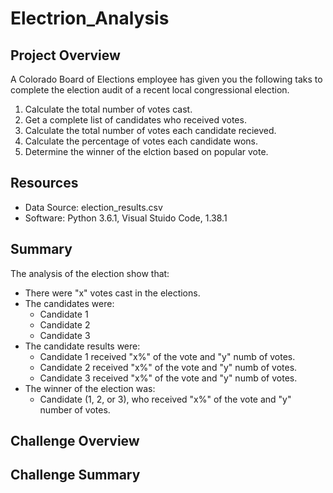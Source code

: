 # Electrion_Analysis

## Project Overview
A Colorado Board of Elections employee has given you the following taks to complete the election audit of a recent local congressional election.

1. Calculate the total number of votes cast.
2. Get a complete list of candidates who received votes.
3. Calculate the total number of votes each candidate recieved.
4. Calculate the percentage of votes each candidate wons.
5. Determine the winner of the elction based on popular vote.

## Resources
- Data Source: election_results.csv
- Software: Python 3.6.1, Visual Stuido Code, 1.38.1

## Summary
The analysis of the election show that:
- There were "x" votes cast in the elections.
- The candidates were:
    - Candidate 1
    - Candidate 2
    - Candidate 3
- The candidate results were:
    - Candidate 1 received "x%" of the vote and "y" numb of votes.
    - Candidate 2 received "x%" of the vote and "y" numb of votes.
    - Candidate 3 received "x%" of the vote and "y" numb of votes. 
- The winner of the election was:
    - Candidate (1, 2, or 3), who received "x%" of the vote and "y" number of votes.

## Challenge Overview

## Challenge Summary
